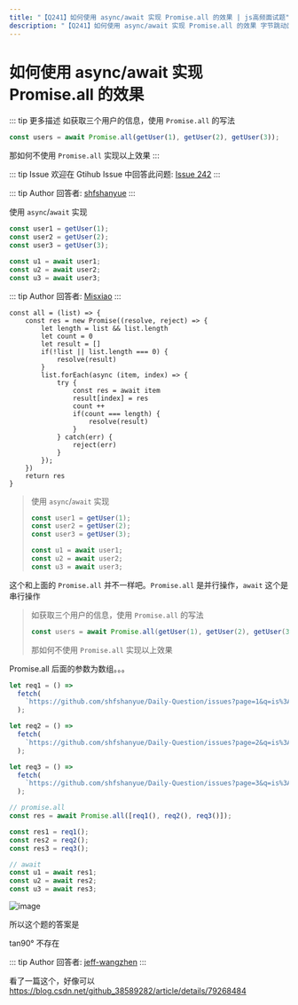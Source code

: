 ```yaml
---
title: "【Q241】如何使用 async/await 实现 Promise.all 的效果 | js高频面试题"
description: "【Q241】如何使用 async/await 实现 Promise.all 的效果 字节跳动面试题、阿里腾讯面试题、美团小米面试题。"
---
```


# 如何使用 async/await 实现 Promise.all 的效果

::: tip 更多描述
如获取三个用户的信息，使用 `Promise.all` 的写法

```js
const users = await Promise.all(getUser(1), getUser(2), getUser(3));
```

那如何不使用 `Promise.all` 实现以上效果
:::

::: tip Issue
欢迎在 Gtihub Issue 中回答此问题: [Issue 242](https://github.com/shfshanyue/Daily-Question/issues/242)
:::

::: tip Author
回答者: [shfshanyue](https://github.com/shfshanyue)
:::

使用 `async`/`await` 实现

```js
const user1 = getUser(1);
const user2 = getUser(2);
const user3 = getUser(3);

const u1 = await user1;
const u2 = await user2;
const u3 = await user3;
```

::: tip Author
回答者: [Misxiao](https://github.com/Misxiao)
:::

```
const all = (list) => {
    const res = new Promise((resolve, reject) => {
        let length = list && list.length
        let count = 0
        let result = []
        if(!list || list.length === 0) {
            resolve(result)
        }
        list.forEach(async (item, index) => {
            try {
                const res = await item
                result[index] = res
                count ++
                if(count === length) {
                    resolve(result)
                }
            } catch(err) {
                reject(err)
            }
        });
    })
    return res
}
```

> 使用 `async`/`await` 实现
>
> ```js
> const user1 = getUser(1);
> const user2 = getUser(2);
> const user3 = getUser(3);
>
> const u1 = await user1;
> const u2 = await user2;
> const u3 = await user3;
> ```

这个和上面的 `Promise.all` 并不一样吧。`Promise.all` 是并行操作，`await` 这个是串行操作

> 如获取三个用户的信息，使用 `Promise.all` 的写法
>
> ```js
> const users = await Promise.all(getUser(1), getUser(2), getUser(3));
> ```
>
> 那如何不使用 `Promise.all` 实现以上效果

Promise.all 后面的参数为数组。。。

```js
let req1 = () =>
  fetch(
    `https://github.com/shfshanyue/Daily-Question/issues?page=1&q=is%3Aissue+is%3Aopen`
  );

let req2 = () =>
  fetch(
    `https://github.com/shfshanyue/Daily-Question/issues?page=2&q=is%3Aissue+is%3Aopen`
  );

let req3 = () =>
  fetch(
    `https://github.com/shfshanyue/Daily-Question/issues?page=3&q=is%3Aissue+is%3Aopen`
  );

// promise.all
const res = await Promise.all([req1(), req2(), req3()]);

const res1 = req1();
const res2 = req2();
const res3 = req3();

// await
const u1 = await res1;
const u2 = await res2;
const u3 = await res3;
```

![image](https://user-images.githubusercontent.com/57755075/89433879-71e1f280-d775-11ea-8772-6c26e58d29c3.png)

所以这个题的答案是

tan90°
不存在

::: tip Author
回答者: [jeff-wangzhen](https://github.com/jeff-wangzhen)
:::

看了一篇这个，好像可以
https://blog.csdn.net/github_38589282/article/details/79268484
